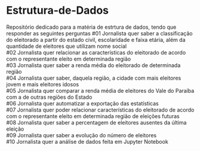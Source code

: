 # Estrutura-de-Dados

Repositório dedicado para a matéria de estrtura de dados, tendo que responder as seguintes perguntas
#01 Jornalista quer saber a classificação do eleitorado a partir do estado civil, escolaridade e faixa etária, além da quantidade de eleitores que utilizam nome social 	
#02 Jornalista quer relacionar as características do eleitorado de acordo com o representante eleito em determinada região 	
#03 Jornalista quer saber a renda média do eleitorado de determinada região 	
#04 Jornalista quer saber, daquela região, a cidade com mais eleitores jovem e mais eleitores idosos 	
#05 Jornalista quer comparar a renda média de eleitores do Vale do Paraíba com a de outras regiões do Estado 	
#06 Jornalista quer automatizar a exportação das estatísticas 	
#07 Jornalista quer poder relacionar características do eleitorado de acordo com o representante eleito em determinada região de eleições futuras 	
#08 Jornalista quer saber a percentagem de eleitores ausentes da última eleição 	
#09 Jornalista quer saber a evolução do número de eleitores 	
#10 Jornalista quer a análise de dados feita em Jupyter Notebook 	
